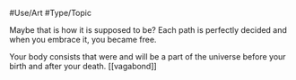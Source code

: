 #Use/Art #Type/Topic 

Maybe that is how it is supposed to be? Each path is perfectly decided and when you embrace it, you became free.

Your body consists that were and will be a part of the universe before your birth and after your death. [[vagabond]]